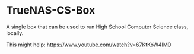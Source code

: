 # TrueNAS-CS-Box

A single box that can be used to run High School Computer Science class, locally.

This might help: https://www.youtube.com/watch?v=67KtKoW4IM0
